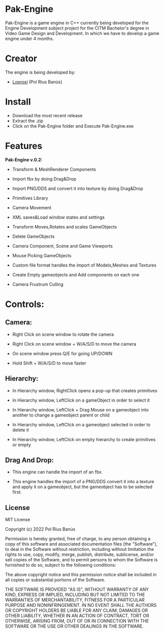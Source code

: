 # Pak-Engine

Pak-Engine is a game engine in C++ currently being developed for the Engine Development subject project for the CITM Bachelor's degree in Video Game Design and Development. In which we have to develop a game engine under 4 months.

# Creator

The engine is being developed by:

* [Loproxi](https://github.com/Loproxi) (Pol Rius Banús)

# Install

* Download the most recent release
* Extract the .zip
* Click on the Pak-Engine folder and Execute Pak-Engine.exe

# Features

**Pak-Engine v.0.2:**

* Transform & MeshRenderer Components

* Import fbx by doing Drag&Drop

* Import PNG/DDS and convert it into texture by doing Drag&Drop

* Primitives Library

* Camera Movement

* XML saves&Load window states and settings

* Transform Moves,Rotates and scales GameObjects

* Delete GameObjects

* Camera Component, Scene and Game Viewports

* Mouse Picking GameObjects

* Custom file format handles the import of Models,Meshes and Textures

* Create Empty gameobjects and Add components on each one

* Camera Frustrum Culling

# Controls:

## Camera:

* Right Click on scene window to rotate the camera

* Right Click on scene window + W/A/S/D to move the camera

* On scene window press Q/E for going UP/DOWN

* Hold Shift + W/A/S/D to move faster

## Hierarchy:

* In Hierarchy window, RightClick opens a pop-up that creates primitives

* In Hierarchy window, LeftClick on a gameObject in order to select it

* In Hierarchy window, LeftClick + Drag Mouse on a gameobject into another to change a gameobject parent or child

* In Hierarchy window, LeftClick on a gameobject selected in order to delete it

* In Hierarchy window, LeftClick on empty hierarchy to create primitives or empty

## Drag And Drop:

* This engine can handle the import of an fbx.

* This engine handles the import of a PNG/DDS convert it into a texture and apply it on a gameobject, but the gameobject has to be selected first.

## License

MIT License

Copyright (c) 2022 Pol Rius Banús

Permission is hereby granted, free of charge, to any person obtaining a copy of this software and associated documentation files (the "Software"), to deal in the Software without restriction, including without limitation the rights to use, copy, modify, merge, publish, distribute, sublicense, and/or sell copies of the Software, and to permit persons to whom the Software is furnished to do so, subject to the following conditions:

The above copyright notice and this permission notice shall be included in all copies or substantial portions of the Software.

THE SOFTWARE IS PROVIDED "AS IS", WITHOUT WARRANTY OF ANY KIND, EXPRESS OR IMPLIED, INCLUDING BUT NOT LIMITED TO THE WARRANTIES OF MERCHANTABILITY, FITNESS FOR A PARTICULAR PURPOSE AND NONINFRINGEMENT. IN NO EVENT SHALL THE AUTHORS OR COPYRIGHT HOLDERS BE LIABLE FOR ANY CLAIM, DAMAGES OR OTHER LIABILITY, WHETHER IN AN ACTION OF CONTRACT, TORT OR OTHERWISE, ARISING FROM, OUT OF OR IN CONNECTION WITH THE SOFTWARE OR THE USE OR OTHER DEALINGS IN THE SOFTWARE.
